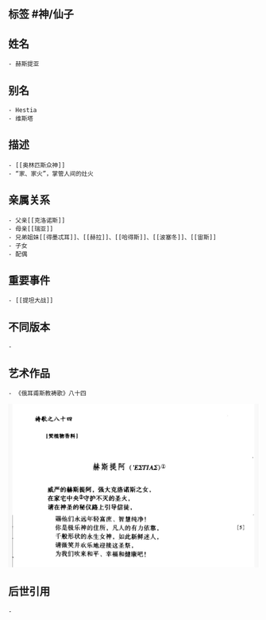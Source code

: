 ## 标签  #神/仙子
## 姓名
	- 赫斯提亚
## 别名
	- Hestia
	- 维斯塔
## 描述
	- [[奥林匹斯众神]]
	- “家、家火”，掌管人间的灶火
## 亲属关系
	- 父亲[[克洛诺斯]]
	- 母亲[[瑞亚]]
	- 兄弟姐妹[[得墨忒耳]]、[[赫拉]]、[[哈得斯]]、[[波塞冬]]、[[宙斯]]
	- 子女
	- 配偶
## 重要事件
	- [[提坦大战]]
## 不同版本
	-
## 艺术作品
	- 《俄耳甫斯教祷歌》八十四
 ![](../assets/《俄耳甫斯教祷歌》八十四.jpeg)
## 后世引用
	-
